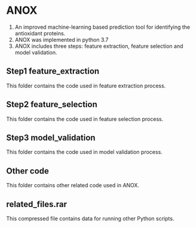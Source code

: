 # ANOX
1. An improved machine-learning based prediction tool for identifying the antioxidant proteins.
2. ANOX was implemented in python 3.7
3. ANOX includes three steps: feature extraction, feature selection and model validation.


## Step1 feature_extraction
This folder contains the code used in feature extraction process.

## Step2 feature_selection
This folder contains the code used in feature selection process.

## Step3 model_validation
This folder contains the code used in model validation process.

## Other code
This folder contains other related code used in ANOX.

## related_files.rar
This compressed file contains data for running other Python scripts.
